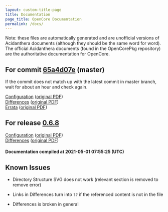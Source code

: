 ```yaml
---
layout: custom-title-page
title: Documentation
page_title: OpenCore Documentation
permalink: /docs/
---
```

Note: these files are automatically generated and are unofficial versions of Acidanthera documents (although they should be the same word for word). The official Acidanthera documents (found in the OpenCorePkg repository) are the authoritative documentation for OpenCore.

## For commit [65a4d07e](https://github.com/acidanthera/OpenCorePkg/tree/65a4d07e1327fc6e59d78efb2f55e834b5a4f34d) (master)

If the commit does not match up with the latest commit in master branch, wait for about an hour and check again.

[Configuration](latest/Configuration.html) ([original PDF](https://github.com/acidanthera/OpenCorePkg/blob/65a4d07e1327fc6e59d78efb2f55e834b5a4f34d/Docs/Configuration.pdf))
<br>
[Differences](latest/Differences.html) ([original PDF](https://github.com/acidanthera/OpenCorePkg/blob/65a4d07e1327fc6e59d78efb2f55e834b5a4f34d/Docs/Differences/Differences.pdf))
<br>
[Errata](latest/Errata.html) ([original PDF](https://github.com/acidanthera/OpenCorePkg/blob/65a4d07e1327fc6e59d78efb2f55e834b5a4f34d/Docs/Errata/Errata.pdf))

## For release [0.6.8](https://github.com/acidanthera/OpenCorePkg/tree/0.6.8)

[Configuration](release/Configuration.html) ([original PDF](https://github.com/acidanthera/OpenCorePkg/blob/0.6.8/Docs/Configuration.pdf))
<br>
[Differences](release/Differences.html) ([original PDF](https://github.com/acidanthera/OpenCorePkg/blob/0.6.8/Docs/Differences/Differences.pdf))

#### Documentation compiled at 2021-05-01 07:55:25 (UTC)

## Known Issues

* Directory Structure SVG does not work (relevant section is removed to remove error)

* Links in Differences turn into `??` if the referenced content is not in the file

* Differences is broken in general
